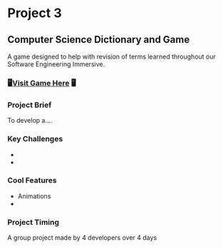 # Project 3
## Computer Science Dictionary and Game
A game designed to help with revision of terms learned throughout our Software Engineering Immersive.

###  🖥[Visit Game Here](https://codingtest.herokuapp.com/) 🖥


### Project Brief
To develop a....

### Key Challenges
-
-


### Cool Features
- Animations
-


### Project Timing
A group project made by 4 developers over 4 days